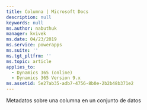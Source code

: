 ```yaml
---
title: Columna | Microsoft Docs
description: null
keywords: null
ms.author: nabuthuk
manager: kvivek
ms.date: 04/23/2019
ms.service: powerapps
ms.suite: ''
ms.tgt_pltfrm: ''
ms.topic: article
applies_to:
  - Dynamics 365 (online)
  - Dynamics 365 Version 9.x
ms.assetid: 5e27ab35-adb7-4756-8b0e-2b2b48b371e2
---
```


Metadatos sobre una columna en un conjunto de datos